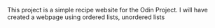 This project is a simple recipe website for the Odin Project. I will have created a webpage using ordered lists, unordered lists